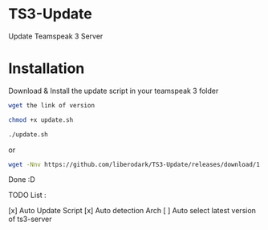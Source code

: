 # TS3-Update
Update Teamspeak 3 Server

# Installation
Download & Install the update script in your teamspeak 3 folder

```bash
wget the link of version

chmod +x update.sh

./update.sh
```
or

```bash
wget -Nnv https://github.com/liberodark/TS3-Update/releases/download/1.9.5/update.sh && chmod +x update.sh; ./update.sh
```

Done :D

TODO List :

[x] Auto Update Script
[x] Auto detection Arch
[ ] Auto select latest version of ts3-server
